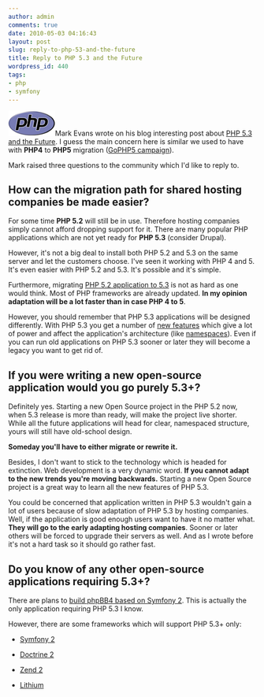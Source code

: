 ```yaml
---
author: admin
comments: true
date: 2010-05-03 04:16:43
layout: post
slug: reply-to-php-53-and-the-future
title: Reply to PHP 5.3 and the Future
wordpress_id: 440
tags:
- php
- symfony
---
```


[![PHP](/uploads/wp/2010/05/php-med-trans-light.gif)](/uploads/wp/2010/05/php-med-trans-light.gif)Mark Evans wrote on his blog interesting post about [PHP 5.3 and the Future](http://www.freelancephp.co.uk/2010/05/02/php-5-3-and-the-future/). I guess the main concern   here is similar we used to have with **PHP4** to **PHP5** migration ([GoPHP5 campaign](http://www.gophp5.org/)).

Mark raised three questions to the community which I'd like to reply to.


## How can the migration path for shared hosting companies be made easier?


For some time **PHP 5.2** will still be in use. Therefore hosting companies simply cannot afford dropping support for it. There are many popular PHP applications which   are not yet ready for **PHP 5.3** (consider Drupal).

However, it's not a big deal to install both PHP 5.2 and 5.3 on the same server and let the customers choose. I've seen it working with PHP 4 and 5. It's even easier with PHP 5.2 and 5.3. It's possible and it's simple.

Furthermore, migrating [PHP 5.2 application to 5.3](http://www.php.net/manual/en/migration53.php) is not as hard as one would think. Most of PHP frameworks are already updated. **In my opinion adaptation will be a lot faster than in case PHP 4 to 5**.

However, you should remember that PHP 5.3 applications will be designed differently. With PHP 5.3 you get a number of [new features](http://php.net/manual/en/migration53.new-features.php) which give a lot of power and affect the application's architecture (like [namespaces](http://php.net/manual/en/language.namespaces.php)). Even if you can run old applications on PHP 5.3 sooner or later they will become a legacy you want to get rid of.


## If you were writing a new open-source application would you go purely 5.3+?


Definitely yes. Starting a new Open Source project in the PHP 5.2 now, when 5.3 release is more than ready, will make the project live shorter. While all the future  applications will head for clear, namespaced structure, yours will still have old-school design.

**Someday you'll have to either migrate or rewrite it.**

Besides, I don't want to stick to the technology which is headed for extinction. Web development is a very dynamic word. **If you cannot adapt to the new trends you're moving backwards.** Starting a new Open Source project is a great way to learn all the new features of PHP 5.3.

You could be concerned that application written in PHP 5.3 wouldn't gain a lot of users because of slow adaptation of PHP 5.3 by hosting companies. Well, if the            application is good enough users want to have it no matter what. **They will go to the early adapting hosting companies**. Sooner or later others will be forced to       upgrade their servers as well. And as I wrote before it's not a hard task so it should go rather fast.


## Do you know of any other open-source applications requiring 5.3+?


There are plans to [build phpBB4 based on Symfony 2](http://area51.phpbb.com/phpBB/viewtopic.php?f=78&t=32433). This is actually the only application requiring PHP 5.3 I know.

However, there are some frameworks which will support PHP 5.3+ only:



	
  * [Symfony 2](http://symfony-reloaded.org/)

	
  * [Doctrine 2](http://www.doctrine-project.org/)

	
  * [Zend 2](http://framework.zend.com/wiki/display/ZFDEV2/Zend+Framework+2.0+Roadmap)

	
  * [Lithium](http://rad-dev.org/lithium)


